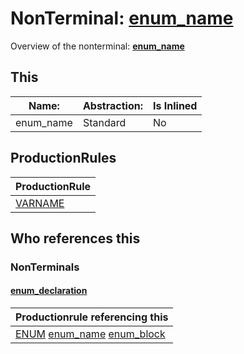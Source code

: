# NonTerminal: **[enum_name](./enum_name.md)**

Overview of the nonterminal: **[enum_name](./enum_name.md)**



## This

| Name:                | Abstraction:    | Is Inlined |
| -------------------- | --------------- | ---------- |
| enum_name | Standard | No |



## ProductionRules

| ProductionRule |
| ---- |
| [VARNAME](./../Lexicon/VARNAME.md)  |




## Who references this

### NonTerminals


#### [enum_declaration](./../Grammar/enum_declaration.md)

| Productionrule referencing this                      |
| ---------------------------------------------------- |
| [ENUM](./../Lexicon/ENUM.md) [enum_name](./enum_name.md) [enum_block](./enum_block.md)  |




